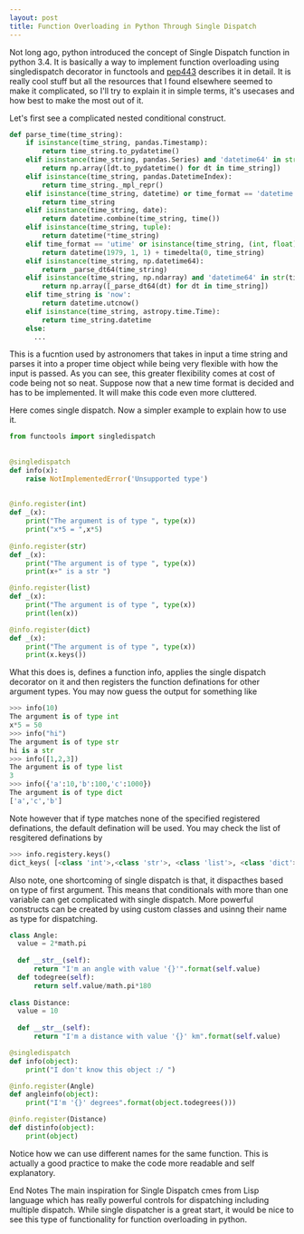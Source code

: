 ```yaml
---
layout: post
title: Function Overloading in Python Through Single Dispatch
---
```

Not long ago, python introduced the concept of Single Dispatch function in python 3.4. It is basically a way to implement function
overloading using singledispatch decorator in functools and [pep443](https://www.python.org/dev/peps/pep-0443/) describes it in detail. It is really cool stuff but all the resources that I found elsewhere 
seemed to make it complicated, so I'll try to explain it in simple terms, it's usecases and how best to make the most out of it.

Let's first see a complicated nested conditional construct.
```python
def parse_time(time_string):
    if isinstance(time_string, pandas.Timestamp):
        return time_string.to_pydatetime()
    elif isinstance(time_string, pandas.Series) and 'datetime64' in str(time_string.dtype):
        return np.array([dt.to_pydatetime() for dt in time_string])
    elif isinstance(time_string, pandas.DatetimeIndex):
        return time_string._mpl_repr()
    elif isinstance(time_string, datetime) or time_format == 'datetime':
        return time_string
    elif isinstance(time_string, date):
        return datetime.combine(time_string, time())
    elif isinstance(time_string, tuple):
        return datetime(*time_string)
    elif time_format == 'utime' or isinstance(time_string, (int, float)):
        return datetime(1979, 1, 1) + timedelta(0, time_string)
    elif isinstance(time_string, np.datetime64):
        return _parse_dt64(time_string)
    elif isinstance(time_string, np.ndarray) and 'datetime64' in str(time_string.dtype):
        return np.array([_parse_dt64(dt) for dt in time_string])
    elif time_string is 'now':
        return datetime.utcnow()
    elif isinstance(time_string, astropy.time.Time):
        return time_string.datetime
    else:
      ...
```
This is a fucntion used by astronomers that takes in input a time string and parses it into a proper time object while being very flexible
with how the input is passed. As you can see, this greater flexibility comes at cost of code being not so neat. Suppose now that a new
time format is decided and has to be implemented. It will make this code even more cluttered.

Here comes single dispatch.
Now a simpler example to explain how to use it.

```python
from functools import singledispatch
 
 
@singledispatch
def info(x):
    raise NotImplementedError('Unsupported type')
 
 
@info.register(int)
def _(x):
    print("The argument is of type ", type(x))
    print("x*5 = ",x*5)
 
@info.register(str)
def _(x):
    print("The argument is of type ", type(x))
    print(x+" is a str ")

@info.register(list)
def _(x):
    print("The argument is of type ", type(x))
    print(len(x))

@info.register(dict)
def _(x):
    print("The argument is of type ", type(x))
    print(x.keys())
```

What this does is, defines a function info, applies the single dispatch decorator on it and then registers the function definations
for other argument types.
You may now guess the output for something like
```python
>>> info(10)
The argument is of type int
x*5 = 50
>>> info("hi")
The argument is of type str
hi is a str
>>> info([1,2,3])
The argument is of type list
3
>>> info({'a':10,'b':100,'c':1000})
The argument is of type dict
['a','c','b']
```
Note however that if type matches none of the specified registered definations, the default defination will be used.
You may check the list of resgitered definations by
```python
>>> info.registery.keys()
dict_keys( [<class 'int'>,<class 'str'>, <class 'list'>, <class 'dict'>, <class 'object'>])
```

Also note, one shortcoming of single dispatch is that, it dispacthes based on type of first argument. This means that conditionals with 
more than one variable can get complicated with single dispatch.
More powerful constructs can be created by using custom classes and usinng their name as type for dispatching.

```python
class Angle:
  value = 2*math.pi
  
  def __str__(self):
      return "I'm an angle with value '{}'".format(self.value)
  def todegree(self):
      return self.value/math.pi*180
      
class Distance:
  value = 10
  
  def __str__(self):
      return "I'm a distance with value '{}' km".format(self.value)

@singledispatch      
def info(object):
    print("I don't know this object :/ ")

@info.register(Angle)
def angleinfo(object):
    print("I'm '{}' degrees".format(object.todegrees()))

@info.register(Distance)
def distinfo(object):
    print(object)
```
Notice how we can use different names for the same function. This is actually a good practice to make the code more readable
and self explanatory.

End Notes
The main inspiration for Single Dispatch cmes from Lisp language which has really powerful controls for dispatching including multiple dispatch.
While single dispatcher is a great start, it would be nice to see this type of functionality for function overloading in python.







